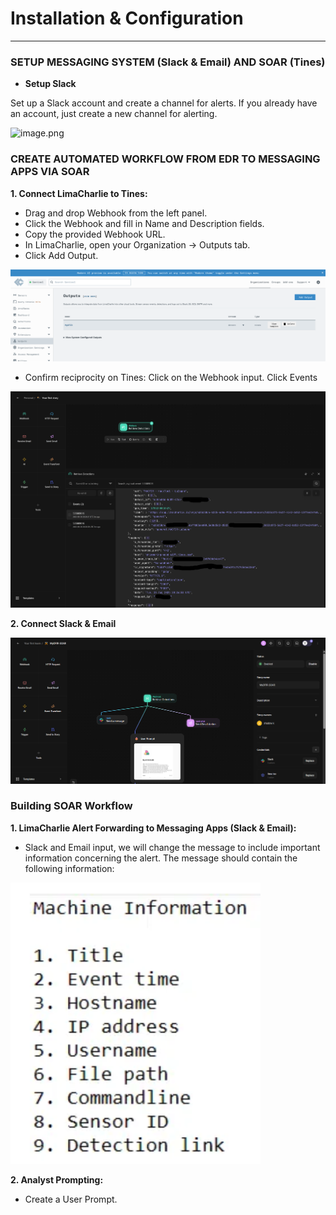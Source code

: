 # Installation & Configuration

---

### SETUP MESSAGING SYSTEM (Slack & Email) AND SOAR (Tines)

- **Setup Slack**

Set up a Slack account and create a channel for alerts. If you already have an account, just create a new channel for alerting.

![image.png](media/Installation%20&%20Configuration/image1.png)

### CREATE AUTOMATED WORKFLOW FROM EDR TO MESSAGING APPS VIA SOAR

**1. Connect LimaCharlie to Tines:** 
- Drag and drop Webhook from the left panel.
- Click the Webhook and fill in Name and Description fields.
- Copy the provided Webhook URL.
- In LimaCharlie, open your Organization → Outputs tab.
- Click Add Output.

![image.png](media/Installation%20&%20Configuration/image2.png)

- Confirm reciprocity on Tines: Click on the Webhook input. Click Events

![image.png](media/Installation%20&%20Configuration/3.png)

**2. Connect Slack & Email**

![image.png](media/Installation%20&%20Configuration/image3.png)

### Building SOAR Workflow

**1. LimaCharlie Alert Forwarding to Messaging Apps (Slack & Email):**

- Slack and Email input, we will change the message to include important information concerning the alert. The message should contain the following information:

<img src="media/Installation%20&%20Configuration/image4.png" width="400" height="450">

**2. Analyst Prompting:**

- Create a User Prompt.






